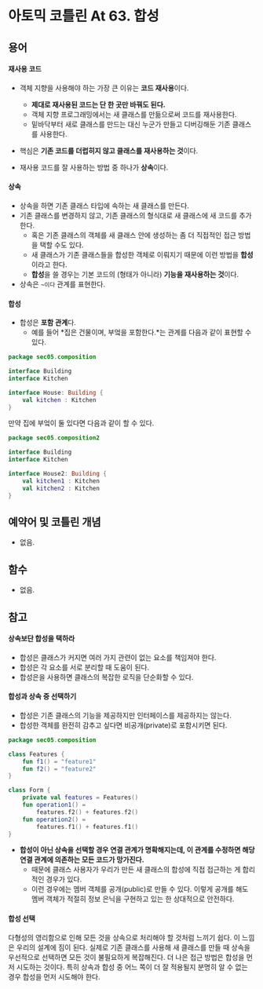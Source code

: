 # 아토믹 코틀린 At 63. 합성

## 용어

#### 재사용 코드

- 객체 지향을 사용해야 하는 가장 큰 이유는 **코드 재사용**이다.
    - **제대로 재사용된 코드는 단 한 곳만 바꿔도 된다.**
    - 객체 지향 프로그래밍에서는 새 클래스를 만듦으로써 코드를 재사용한다.
    - 밑바닥부터 새로 클래스를 만드는 대신 누군가 만들고 디버깅해둔 기존 클래스를 사용한다.
- 핵심은 **기존 코드를 더럽히지 않고 클래스를 재사용하는 것**이다.

- 재사용 코드를 잘 사용하는 방법 중 하나가 **상속**이다.


#### 상속
- 상속을 하면 기존 클래스 타입에 속하는 새 클래스를 만든다.
- 기존 클래스를 변경하지 않고, 기존 클래스의 형식대로 새 클래스에 새 코드를 추가한다.
    - 혹은 기존 클래스의 객체를 새 클래스 안에 생성하는 좀 더 직접적인 접근 방법을 택할 수도 있다.
    - 새 클래스가 기존 클래스들을 합성한 객체로 이뤄지기 때문에 이런 방법을 **합성**이라고 한다.
    - **합성**을 쓸 경우는 기본 코드의 (형태가 아니라) **기능을 재사용하는 것**이다.
- 상속은 `~이다` 관계를 표현한다.

#### 합성
- 합성은 **포함 관계**다.
  - 예를 들어 *집은 건물이며, 부엌을 포함한다.*는 관계를 다음과 같이 표현할 수 있다.

```kotlin
package sec05.composition

interface Building
interface Kitchen

interface House: Building {
    val kitchen : Kitchen
}
```

만약 집에 부엌이 둘 있다면 다음과 같이 할 수 있다.

```kotlin
package sec05.composition2

interface Building 
interface Kitchen

interface House2: Building {
    val kitchen1 : Kitchen
    val kitchen2 : Kitchen
}
```
 
## 예약어 및 코틀린 개념

- 없음.

## 함수

- 없음.

## 참고

#### 상속보단 합성을 택하라
- 합성은 클래스가 커지면 여러 가지 관련이 없는 요소를 책임져야 한다.
- 합성은 각 요소를 서로 분리할 때 도움이 된다.
- 합성은을 사용하면 클래스의 복잡한 로직을 단순화할 수 있다.

#### 합성과 상속 중 선택하기

- 합성은 기존 클래스의 기능을 제공하지만 인터페이스를 제공하지는 않는다.
- 합성한 객체를 완전히 감추고 싶다면 비공개(private)로 포함시키면 된다. 

```kotlin
package sec05.composition

class Features {
    fun f1() = "feature1"
    fun f2() = "feature2"
}

class Form {
    private val features = Features()
    fun operation1() = 
        features.f2() + features.f2()
    fun operation2() =
        features.f1() + features.f1()
}
```

- **합성이 아닌 상속을 선택할 경우 연결 관계가 명확해지는데, 이 관계를 수정하면 해당 연결 관계에 의존하는 모든 코드가 망가진다.**
  - 때문에 클래스 사용자가 우리가 만든 새 클래스의 합성에 직접 접근하는 게 합리적인 경우가 있다.
  - 이런 경우에는 멤버 객체를 공개(public)로 만들 수 있다. 이렇게 공개를 해도 멤버 객체가 적절히 정보 은닉을 구현하고 있는 한 상대적으로 안전하다.


#### 합성 선택
다형성의 영리함으로 인해 모든 것을 상속으로 처리해야 할 것처럼 느끼기 쉽다.
이 느낌은 우리의 설계에 짐이 된다. 
실제로 기존 클래스를 사용해 새 클래스를 만들 때 상속을 우선적으로 선택하면 모든 것이 불필요하게 복잡해진다.
더 나은 접근 방법은 합성을 먼저 시도하는 것이다.
특히 상속과 합성 중 어느 쪽이 더 잘 적용될지 분명히 알 수 없는 경우 합성을 먼저 시도해야 한다.
